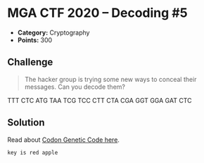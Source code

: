 # MGA CTF 2020 – Decoding #5

* **Category:** Cryptography
* **Points:** 300

## Challenge

> The hacker group is trying some new ways to conceal their messages. 
Can you decode them? 

TTT CTC ATG TAA TCG TCC CTT CTA CGA GGT GGA GAT CTC

## Solution
 
Read about [Codon Genetic Code here](https://www.dcode.fr/codons-genetic-code).

```
key is red apple
```